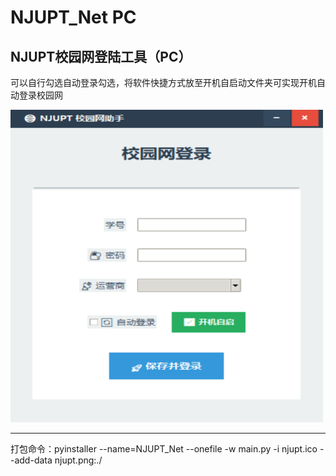 # NJUPT_Net PC
NJUPT校园网登陆工具（PC）
--- 
可以自行勾选自动登录勾选，将软件快捷方式放至开机自启动文件夹可实现开机自动登录校园网

<img src="https://github.com/1EM0NS/NJUPT_NET/blob/main/img.png" width="500" height="500">

---
打包命令：pyinstaller --name=NJUPT_Net --onefile -w  main.py -i njupt.ico --add-data njupt.png:./
